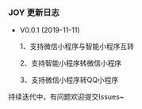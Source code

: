 ### JOY 更新日志

- V0.0.1  (2019-11-11)

    1、支持微信小程序与智能小程序互转

    2、支持智能小程序转微信小程序

    3、支持微信小程序转QQ小程序

持续迭代中，有问题欢迎提交Issues~